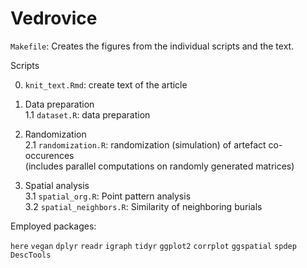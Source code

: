 # Vedrovice

`Makefile`: Creates the figures from the individual scripts and the text.

Scripts

0. `knit_text.Rmd`: create text of the article

1. Data preparation  
    1.1 `dataset.R`: data preparation

2. Randomization  
    2.1 `randomization.R`: randomization (simulation) of artefact co-occurences  
        (includes parallel computations on randomly generated matrices)
    
3. Spatial analysis  
    3.1 `spatial_org.R`: Point pattern analysis  
    3.2 `spatial_neighbors.R`: Similarity of neighboring burials

Employed packages:

`here`
`vegan`
`dplyr`
`readr`
`igraph`
`tidyr`
`ggplot2`
`corrplot`
`ggspatial`
`spdep`
`DescTools`
